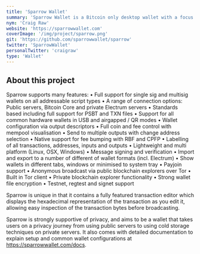 ```yaml
---
title: 'Sparrow Wallet'
summary: 'Sparrow Wallet is a Bitcoin only desktop wallet with a focus on security, privacy and usability. Suitable for beginner to advanced users, Sparrow reveals detailed information about a wallet’s configuration, transactions and UTXOs in order to minimise trust and be fully transparent.'
nym: 'Craig Raw'
website: 'https://sparrowwallet.com'
coverImage: '/img/project/sparrow.png'
git: 'https://github.com/sparrowwallet/sparrow'
twitter: 'SparrowWallet'
personalTwitter: 'craigraw'
type: 'Wallet'
---
```


## About this project

Sparrow supports many features:
• Full support for single sig and multisig wallets on all addressable script types
• A range of connection options: Public servers, Bitcoin Core and private Electrum servers
• Standards based including full support for PSBT and TXN files
• Support for all common hardware wallets in USB and airgapped / QR modes
• Wallet configuration via output descriptors
• Full coin and fee control with mempool visualisation
• Send to multiple outputs with change address selection
• Native support for fee bumping with RBF and CPFP
• Labelling of all transactions, addresses, inputs and outputs
• Lightweight and multi platform (Linux, OSX, Windows)
• Message signing and verification
• Import and export to a number of different of wallet formats (incl. Electrum)
• Show wallets in different tabs, windows or minimised to system tray
• Payjoin support
• Anonymous broadcast via public blockchain explorers over Tor
• Built in Tor client
• Private blockchain explorer functionality
• Strong wallet file encryption
• Testnet, regtest and signet support

Sparrow is unique in that it contains a fully featured transaction editor which displays the hexadecimal representation of the transaction as you edit it, allowing easy inspection of the transaction bytes before broadcasting.

Sparrow is strongly supportive of privacy, and aims to be a wallet that takes users on a privacy journey from using public servers to using cold storage techniques on private servers. It also comes with detailed documentation to explain setup and common wallet configurations at https://sparrowwallet.com/docs.
